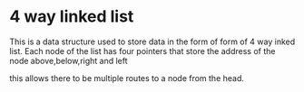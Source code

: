 # 4 way linked list

This is a data structure used to store data in the form of form of 4 way inked list.
Each node of the list has four pointers that store the address of the node above,below,right and left

this allows there to be multiple routes to a node from the head.
